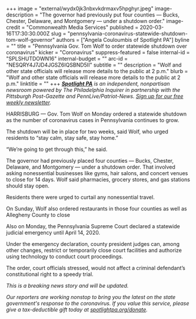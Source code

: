 +++
image = "external/wydx0jk3nbxvkdrmaxv5hpghyr.jpeg"
image-description = "The governor had previously put four counties — Bucks, Chester, Delaware, and Montgomery — under a shutdown order."
image-credit = "Commonwealth Media Services"
published = 2020-03-16T17:30:30.000Z
slug = "pennsylvania-coronavirus-statewide-shutdown-tom-wolf-governor"
authors = ["Angela Couloumbis of Spotlight PA"]
byline = ""
title = "Pennsylvania Gov. Tom Wolf to order statewide shutdown over coronavirus"
kicker = "Coronavirus"
suppress-featured = false
internal-id = "SPLSHUTDOWN16"
internal-budget = ""
arc-id = "NESQRY4J7JD4JGSZ6IQSBND5II"
subtitle = ""
description = "Wolf and other state officials will release more details to the public at 2 p.m."
blurb = "Wolf and other state officials will release more details to the public at 2 p.m."
linktitle = ""
+++
<a href="https://www.spotlightpa.org/"><i><b>Spotlight PA</b></i></a><i> is an independent, nonpartisan newsroom powered by The Philadelphia Inquirer in partnership with the Pittsburgh Post-Gazette and PennLive/Patriot-News. </i><a href="https://www.spotlightpa.org/newsletters"><i>Sign up for our free weekly newsletter</i></a><i>.</i>

HARRISBURG — Gov. Tom Wolf on Monday ordered a statewide shutdown as the number of coronavirus cases in Pennsylvania continues to grow.

The shutdown will be in place for two weeks, said Wolf, who urged residents to “stay calm, stay safe, stay home.”

“We’re going to get through this,” he said.

The governor had previously placed four counties — Bucks, Chester, Delaware, and Montgomery — under a shutdown order. That involved asking nonessential businesses like gyms, hair salons, and concert venues to close for 14 days. Wolf said pharmacies, grocery stores, and gas stations should stay open.

Residents there were urged to curtail any nonessential travel.

On Sunday, Wolf also ordered restaurants in those four counties as well as Allegheny County to close

Also on Monday, the Pennsylvania Supreme Court declared a statewide judicial emergency until April 14, 2020.

Under the emergency declaration, county president judges can, among other changes, restrict or temporarily close court facilities and authorize using technology to conduct court proceedings.

The order, court officials stressed, would not affect a criminal defendant’s constitutional right to a speedy trial.

<i>This is a breaking news story and will be updated.</i>

<i>Our reporters are working nonstop to bring you the latest on the state government's response to the coronavirus. If you value this service, please give a tax-deductible gift today at </i><a href="https://www.spotlightpa.org/donate"><i>spotlightpa.org/donate</i></a><i>.</i>